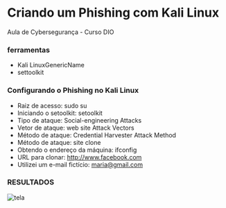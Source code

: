 # Criando um Phishing com Kali Linux 
  Aula de Cybersegurança - Curso DIO

  ### ferramentas
  - Kali LinuxGenericName
  - settoolkit


  ### Configurando o Phishing no Kali Linux

  - Raiz de acesso: sudo su
  - Iniciando o setoolkit: setoolkit
  - Tipo de ataque: Social-engineering Attacks
  - Vetor de ataque: web site Attack Vectors
  - Método de ataque: Credential Harvester Attack Method
  - Método de ataque: site clone
  - Obtendo o endereço da máquina: ifconfig
  - URL para clonar: http://www.facebook.com
  - Utilizei um e-mail fictício: maria@gmail.com

  ### RESULTADOS

  
![tela](https://user-images.githubusercontent.com/126199671/223232300-4925604b-5285-47e0-aa87-33a17032708d.png)
